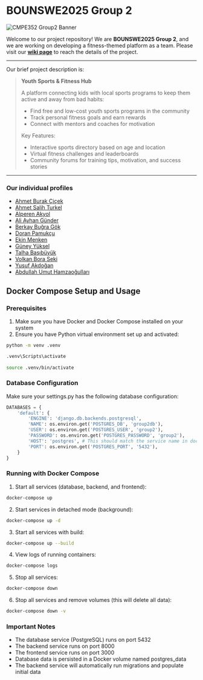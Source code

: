 # BOUNSWE2025 Group 2  
![CMPE352 Group2 Banner](https://github.com/user-attachments/assets/c3e1d7b3-dce5-4667-b2ea-b8f0dfca5b09)

Welcome to our project repository! We are **BOUNSWE2025 Group 2**, and we are working on developing a fitness-themed platform as a team.
Please visit our **[wiki page](https://github.com/bounswe/bounswe2025group2/wiki)** to reach the details of the project.

----

Our brief project description is:

> **Youth Sports & Fitness Hub**
>
> A platform connecting kids with local sports programs to keep them active and away from bad habits:
> - Find free and low-cost youth sports programs in the community
> - Track personal fitness goals and earn rewards
> - Connect with mentors and coaches for motivation
>  
> Key Features:
> - Interactive sports directory based on age and location
> - Virtual fitness challenges and leaderboards
> - Community forums for training tips, motivation, and success stories

----

### Our individual profiles

  - [Ahmet Burak Çiçek](https://github.com/bounswe/bounswe2025group2/wiki/Ahmet-Burak-%C3%87i%C3%A7ek)
  - [Ahmet Salih Turkel](https://github.com/bounswe/bounswe2025group2/wiki/Ahmet-Salih-Turkel-%E2%80%90-Introduction)
  - [Alperen Akyol](https://github.com/bounswe/bounswe2025group2/wiki/Alperen-Akyol)
  - [Ali Ayhan Günder](https://github.com/bounswe/bounswe2025group2/wiki/Ali-Ayhan-Gunder)
  - [Berkay Buğra Gök](https://github.com/bounswe/bounswe2025group2/wiki/Berkay-Bu%C4%9Fra-G%C3%B6k)
  - [Doran Pamukçu](https://github.com/bounswe/bounswe2025group2/wiki/Doran-%E2%80%90-Introduction)
  - [Ekin Menken](https://github.com/bounswe/bounswe2025group2/wiki/Ekin-Menken)
  - [Güney Yüksel](https://github.com/bounswe/bounswe2025group2/wiki/G%C3%BCney-Y%C3%BCksel)
  - [Talha Başıbüyük](https://github.com/bounswe/bounswe2025group2/wiki/Talha-Ba%C5%9F%C4%B1b%C3%BCy%C3%BCk)
  - [Volkan Bora Seki](https://github.com/bounswe/bounswe2025group2/wiki/Volkan-Bora-Seki)
  - [Yusuf Akdoğan](https://github.com/bounswe/bounswe2025group2/wiki/Yusuf-Akdo%C4%9Fan-Self-Introduction)
  - [Abdullah Umut Hamzaoğulları](https://github.com/bounswe/bounswe2025group2/wiki/Abdullah-Umut-Hamzao%C4%9Fullar%C4%B1)

## Docker Compose Setup and Usage

### Prerequisites
1. Make sure you have Docker and Docker Compose installed on your system
2. Ensure you have Python virtual environment set up and activated:
```bash
python -m venv .venv

.venv\Scripts\activate
   
source .venv/bin/activate
```

### Database Configuration

Make sure your settings.py has the following database configuration:

```python
DATABASES = {
    'default': {
        'ENGINE': 'django.db.backends.postgresql',
        'NAME': os.environ.get('POSTGRES_DB', 'group2db'),
        'USER': os.environ.get('POSTGRES_USER', 'group2'),
        'PASSWORD': os.environ.get('POSTGRES_PASSWORD', 'group2'),
        'HOST': 'postgres', # This should match the service name in docker-compose.yml
        'PORT': os.environ.get('POSTGRES_PORT', '5432'),
    }
}
```

### Running with Docker Compose

1. Start all services (database, backend, and frontend):

```bash
docker-compose up
```

2. Start services in detached mode (background):
```bash
docker-compose up -d
```

3. Start all services with build:
```bash
docker-compose up --build
```

4. View logs of running containers:
```bash
docker-compose logs
```

5. Stop all services:
```bash
docker-compose down
```

6. Stop all services and remove volumes (this will delete all data):
```bash
docker-compose down -v
```

### Important Notes
- The database service (PostgreSQL) runs on port 5432
- The backend service runs on port 8000
- The frontend service runs on port 3000
- Database data is persisted in a Docker volume named postgres_data
- The backend service will automatically run migrations and populate initial data
